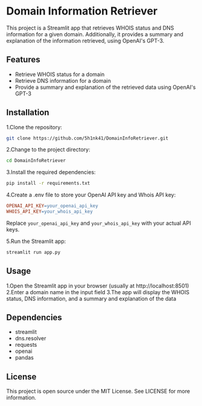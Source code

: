 # Domain Information Retriever
This project is a Streamlit app that retrieves WHOIS status and DNS information for a given domain. Additionally, it provides a summary and explanation of the information retrieved, using OpenAI's GPT-3.

## Features
- Retrieve WHOIS status for a domain
- Retrieve DNS information for a domain
- Provide a summary and explanation of the retrieved data using OpenAI's GPT-3

## Installation
1.Clone the repository:

```bash
git clone https://github.com/5h1nk41/DomainInfoRetriever.git
```

2.Change to the project directory:
```bash
cd DomainInfoRetriever
```

3.Install the required dependencies:
```bash
pip install -r requirements.txt
```

4.Create a .env file to store your OpenAI API key and Whois API key:
```makefile
OPENAI_API_KEY=your_openai_api_key
WHOIS_API_KEY=your_whois_api_key
```
Replace `your_openai_api_key` and `your_whois_api_key` with your actual API keys.

5.Run the Streamlit app:
```bash
streamlit run app.py
```

## Usage
1.Open the Streamlit app in your browser (usually at http://localhost:8501)
2.Enter a domain name in the input field
3.The app will display the WHOIS status, DNS information, and a summary and explanation of the data

## Dependencies
- streamlit
- dns.resolver
- requests
- openai
- pandas

## License
This project is open source under the MIT License. See LICENSE for more information.
